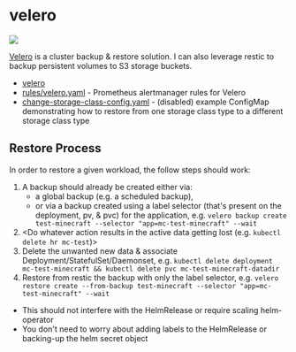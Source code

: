 # velero

![](https://i.imgur.com/feo6EpE.png)

[Velero](https://velero.io/) is a cluster backup & restore solution.  I can also leverage restic to backup persistent volumes to S3 storage buckets.

* [velero](velero/)
* [rules/velero.yaml](rules/velero.yaml) - Prometheus alertmanager rules for Velero
* [change-storage-class-config.yaml](change-storage-class-config.yaml) - (disabled) example ConfigMap demonstrating how to restore from one storage class type to a different storage class type

## Restore Process

In order to restore a given workload, the follow steps should work:

1. A backup should already be created either via:
   * a global backup (e.g. a scheduled backup), 
   * or via a backup created using a label selector (that's present on the deployment, pv, & pvc) for the application, e.g. `velero backup create test-minecraft --selector "app=mc-test-minecraft" --wait`
1. <Do whatever action results in the active data getting lost (e.g. `kubectl delete hr mc-test`)>
1. Delete the unwanted new data & associate Deployment/StatefulSet/Daemonset, e.g. `kubectl delete deployment mc-test-minecraft && kubectl delete pvc mc-test-minecraft-datadir`
1. Restore from restic the backup with only the label selector, e.g. `velero restore create --from-backup test-minecraft --selector "app=mc-test-minecraft" --wait`

* This should not interfere with the HelmRelease or require scaling helm-operator
* You don't need to worry about adding labels to the HelmRelease or backing-up the helm secret object